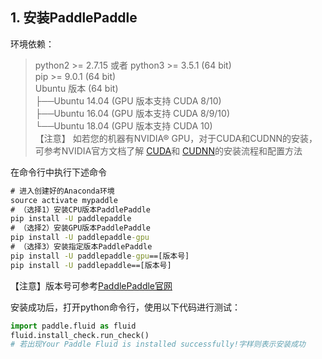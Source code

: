 ## 1. 安装PaddlePaddle
环境依赖：
> python2 >= 2.7.15 或者 python3 >= 3.5.1 (64 bit)         
> pip >= 9.0.1 (64 bit)       
> Ubuntu 版本 (64 bit)    
> ├──Ubuntu 14.04 (GPU 版本支持 CUDA 8/10)         
> ├──Ubuntu 16.04 (GPU 版本支持 CUDA 8/9/10)         
> └──Ubuntu 18.04 (GPU 版本支持 CUDA 10)       
> 【注意】 如若您的机器有NVIDIA® GPU，对于CUDA和CUDNN的安装，可参考NVIDIA官方文档了解
> [CUDA](https://docs.nvidia.com/cuda/cuda-installation-guide-linux/)和
> [CUDNN](https://docs.nvidia.com/deeplearning/sdk/cudnn-install/)的安装流程和配置方法


在命令行中执行下述命令
```cmd
# 进入创建好的Anaconda环境
source activate mypaddle
# （选择1）安装CPU版本PaddlePaddle
pip install -U paddlepaddle
# （选择2）安装GPU版本PaddlePaddle
pip install -U paddlepaddle-gpu
# （选择3）安装指定版本PaddlePaddle
pip install -U paddlepaddle-gpu==[版本号]
pip install -U paddlepaddle==[版本号]
```
【注意】版本号可参考[PaddlePaddle官网](https://pypi.org/project/paddlepaddle-gpu/#history)       

安装成功后，打开python命令行，使用以下代码进行测试：
```python
import paddle.fluid as fluid
fluid.install_check.run_check()
# 若出现Your Paddle Fluid is installed successfully!字样则表示安装成功
```
